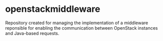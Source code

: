 # openstackmiddleware
Repository created for managing the implementation of a middleware reponsible for enabling the communication between OpenStack instances and Java-based requests.
